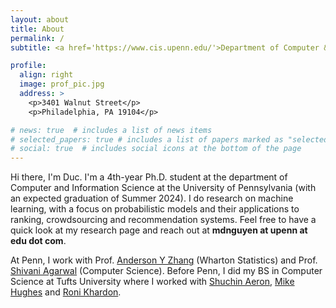 ```yaml
---
layout: about
title: About
permalink: /
subtitle: <a href='https://www.cis.upenn.edu/'>Department of Computer & Information Science, University of Pennsylvania</a>.

profile:
  align: right
  image: prof_pic.jpg
  address: >
    <p>3401 Walnut Street</p>
    <p>Philadelphia, PA 19104</p>

# news: true  # includes a list of news items
# selected_papers: true # includes a list of papers marked as "selected={true}"
# social: true  # includes social icons at the bottom of the page
---
```


Hi there, I'm Duc. I'm a 4th-year Ph.D. student at the department of Computer and Information Science at the University of Pennsylvania (with an expected graduation of Summer 2024). I do research on machine learning, with a focus on probabilistic models and their applications to ranking, crowdsourcing and recommendation systems. Feel free to have a quick look at my research page and reach out at **mdnguyen at upenn at edu dot com**.

At Penn, I work with Prof. [Anderson Y Zhang](http://www.andersonzhang.com/) (Wharton Statistics) and Prof. [Shivani Agarwal](https://www.shivani-agarwal.net/) (Computer Science). Before Penn, I did my BS in Computer Science at Tufts University where I worked with [Shuchin Aeron](http://www.ece.tufts.edu/~shuchin/), [Mike Hughes](https://www.michaelchughes.com/) and [Roni Khardon](http://homes.sice.indiana.edu/rkhardon/).